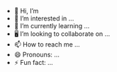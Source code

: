 - 👋 Hi, I’m 
- 👀 I’m interested in ... 
- 🌱 I’m currently learning ... 
- 🖥️ I’m looking to collaborate on ... 
- 📫 How to reach me ... 
- 😄 Pronouns: ...
- ⚡ Fun fact: ... 

<!---
Sumedh-codes/Sumedh-codes is a ✨ special ✨ repository because its `README.md` (this file) appears on your GitHub profile.
You can click the Preview link to take a look at your changes.
--->
